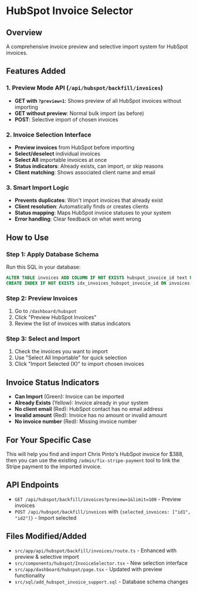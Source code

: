 # HubSpot Invoice Selector

## Overview
A comprehensive invoice preview and selective import system for HubSpot invoices.

## Features Added

### 1. Preview Mode API (`/api/hubspot/backfill/invoices`)
- **GET with `?preview=1`**: Shows preview of all HubSpot invoices without importing
- **GET without preview**: Normal bulk import (as before)
- **POST**: Selective import of chosen invoices

### 2. Invoice Selection Interface
- **Preview invoices** from HubSpot before importing
- **Select/deselect** individual invoices
- **Select All** importable invoices at once
- **Status indicators**: Already exists, can import, or skip reasons
- **Client matching**: Shows associated client name and email

### 3. Smart Import Logic
- **Prevents duplicates**: Won't import invoices that already exist
- **Client resolution**: Automatically finds or creates clients
- **Status mapping**: Maps HubSpot invoice statuses to your system
- **Error handling**: Clear feedback on what went wrong

## How to Use

### Step 1: Apply Database Schema
Run this SQL in your database:
```sql
ALTER TABLE invoices ADD COLUMN IF NOT EXISTS hubspot_invoice_id text UNIQUE;
CREATE INDEX IF NOT EXISTS idx_invoices_hubspot_invoice_id ON invoices(hubspot_invoice_id);
```

### Step 2: Preview Invoices
1. Go to `/dashboard/hubspot`
2. Click "Preview HubSpot Invoices"
3. Review the list of invoices with status indicators

### Step 3: Select and Import
1. Check the invoices you want to import
2. Use "Select All Importable" for quick selection
3. Click "Import Selected (X)" to import chosen invoices

## Invoice Status Indicators

- **Can Import** (Green): Invoice can be imported
- **Already Exists** (Yellow): Invoice already in your system
- **No client email** (Red): HubSpot contact has no email address
- **Invalid amount** (Red): Invoice has no amount or invalid amount
- **No invoice number** (Red): Missing invoice number

## For Your Specific Case

This will help you find and import Chris Pinto's HubSpot invoice for $388, then you can use the existing `/admin/fix-stripe-payment` tool to link the Stripe payment to the imported invoice.

## API Endpoints

- `GET /api/hubspot/backfill/invoices?preview=1&limit=100` - Preview invoices
- `POST /api/hubspot/backfill/invoices` with `{selected_invoices: ["id1", "id2"]}` - Import selected

## Files Modified/Added

- `src/app/api/hubspot/backfill/invoices/route.ts` - Enhanced with preview & selective import
- `src/components/hubspot/InvoiceSelector.tsx` - New selection interface
- `src/app/dashboard/hubspot/page.tsx` - Updated with preview functionality
- `src/sql/add_hubspot_invoice_support.sql` - Database schema changes
